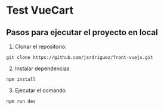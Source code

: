 # Test VueCart

## Pasos para ejecutar el proyecto en local
1. Clonar el repositorio: 
```
git clone https://github.com/jsrdriguez/front-vuejs.git
```

2. Instalar dependencias
```
npm install
```

3. Ejecutar el comando
```
npm run dev
```


